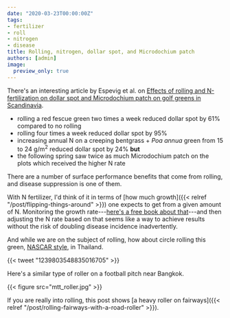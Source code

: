 ```yaml
---
date: "2020-03-23T00:00:00Z"
tags:
- fertilizer
- roll
- nitrogen
- disease
title: Rolling, nitrogen, dollar spot, and Microdochium patch
authors: [admin]
image:
  preview_only: true
---
```


There's an interesting article by Espevig et al. on [Effects of rolling and N-fertilization on dollar spot and Microdochium patch on golf greens in Scandinavia](https://doi.org/10.1051/bioconf/20201800008).

* rolling a red fescue green two times a week reduced dollar spot by 61% compared to no rolling
* rolling four times a week reduced dollar spot by 95%
* increasing annual N on a creeping bentgrass + *Poa annua* green from 15 to 24 g/m<sup>2</sup> reduced dollar spot by 24% **but**
* the following spring saw twice as much Microdochium patch on the plots which received the higher N rate

There are a number of surface performance benefits that come from rolling, and disease suppression is one of them.

With N fertilizer, I'd think of it in terms of [how much growth]({{< relref "/post/flipping-things-around" >}}) one expects to get from a given amount of N. Monitoring the growth rate---[here's a free book about that](https://micahwoods.github.io/buckets/)---and then adjusting the N rate based on that seems like a way to achieve results without the risk of doubling disease incidence inadvertently.

And while we are on the subject of rolling, how about circle rolling this green, [NASCAR style](https://twitter.com/asianturfgrass/status/1239803548835016705?s=20), in Thailand. 

{{< tweet "1239803548835016705" >}}

Here's a similar type of roller on a football pitch near Bangkok.

{{< figure src="mtt_roller.jpg" >}}

If you are really into rolling, this post shows [a heavy roller on fairways]({{< relref "/post/rolling-fairways-with-a-road-roller" >}}).
